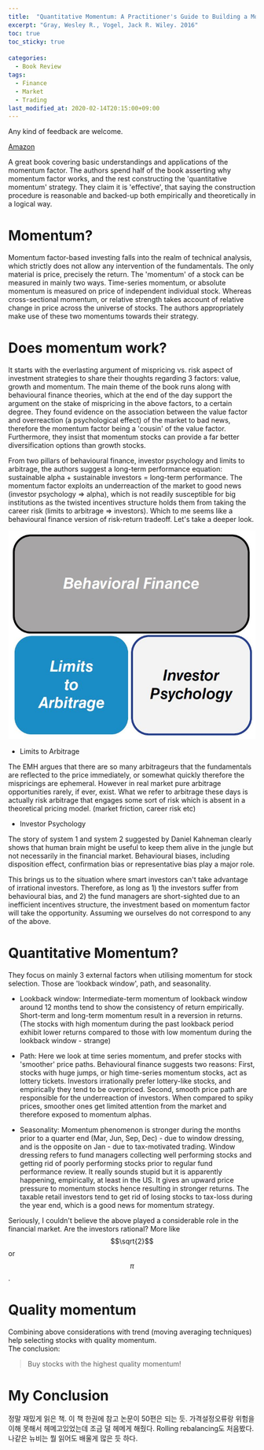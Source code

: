 ```yaml
---
title:  "Quantitative Momentum: A Practitioner's Guide to Building a Momentum-Based Stock Selection System"
excerpt: "Gray, Wesley R., Vogel, Jack R. Wiley. 2016"
toc: true
toc_sticky: true

categories:
  - Book Review
tags:
  - Finance
  - Market
  - Trading
last_modified_at: 2020-02-14T20:15:00+09:00
---
```

Any kind of feedback are welcome.

[Amazon](https://www.amazon.com/Quantitative-Momentum-Practitioners-Momentum-Based-Selection/dp/111923719X)

A great book covering basic understandings and applications of the momentum factor. The authors spend half of the book asserting why momentum factor works, and the rest constructing the 'quantitative momentum' strategy. They claim it is 'effective', that saying the construction procedure is reasonable and backed-up both empirically and theoretically in a logical way.

# Momentum?
Momentum factor-based investing falls into the realm of technical analysis, which strictly does not allow any intervention of the fundamentals. The only material is price, precisely the return. The 'momentum' of a stock can be measured in mainly two ways. Time-series momentum, or absolute momentum is measured on price of independent individual stock. Whereas cross-sectional momentum, or relative strength takes account of relative change in price across the universe of stocks. The authors appropriately make use of these two momentums towards their strategy.

# Does momentum work?
It starts with the everlasting argument of mispricing vs. risk aspect of investment strategies to share their thoughts regarding 3 factors: value, growth and momentum. The main theme of the book runs along with behavioural finance theories, which at the end of the day support the argument on the stake of mispricing in the above factors, to a certain degree. They found evidence on the association between the value factor and overreaction (a psychological effect) of the market to bad news, therefore the momentum factor being a 'cousin' of the value factor. Furthermore, they insist that momentum stocks can provide a far better diversification options than growth stocks.

From two pillars of behavioural finance, investor psychology and limits to arbitrage, the authors suggest a long-term performance equation: sustainable alpha + sustainable investors = long-term performance. The momentum factor exploits an underreaction of the market to good news (investor psychology => alpha), which is not readily susceptible for big institutions as the twisted incentives structure holds them from taking the career risk (limits to arbitrage => investors). Which to me seems like a behavioural finance version of risk-return tradeoff. Let's take a deeper look.

![two-pillars-of-behavioural-finance](/assets/images/quantitative-momentum-01.JPG)

- Limits to Arbitrage

The EMH argues that there are so many arbitrageurs that the fundamentals are reflected to the price immediately, or somewhat quickly therefore the mispricings are ephemeral. However in real market pure arbitrage opportunities rarely, if ever, exist. What we refer to arbitrage these days is actually risk arbitrage that engages some sort of risk which is absent in a theoretical pricing model. (market friction, career risk etc)

- Investor Psychology

The story of system 1 and system 2 suggested by Daniel Kahneman clearly shows that human brain might be useful to keep them alive in the jungle but not necessarily in the financial market. Behavioural biases, including disposition effect, confirmation bias or representative bias play a major role.

This brings us to the situation where smart investors can't take advantage of irrational investors. Therefore, as long as 1) the investors suffer from behavioural bias, and 2) the fund managers are short-sighted due to an inefficient incentives structure, the investment based on momentum factor will take the opportunity. Assuming we ourselves do not correspond to any of the above.

# Quantitative Momentum?
They focus on mainly 3 external factors when utilising momentum for stock selection. Those are 'lookback window', path, and seasonality.

- Lookback window: Intermediate-term momentum of lookback window around 12 months tend to show the consistency of return empirically. Short-term and long-term momentum result in a reversion in returns. (The stocks with high momentum during the past lookback period exhibit lower returns compared to those with low momentum during the lookback window - strange)

- Path: Here we look at time series momentum, and prefer stocks with 'smoother' price paths. Behavioural finance suggests two reasons: First, stocks with huge jumps, or high time-series momentum stocks, act as lottery tickets. Investors irrationally prefer lottery-like stocks, and empirically they tend to be overpriced. Second, smooth price path are responsible for the underreaction of investors. When compared to spiky prices, smoother ones get limited attention from the market and therefore exposed to momentum alphas.

- Seasonality: Momentum phenomenon is stronger during the months prior to a quarter end (Mar, Jun, Sep, Dec) - due to window dressing, and is the opposite on Jan - due to tax-motivated trading. Window dressing refers to fund managers collecting well performing stocks and getting rid of poorly performing stocks prior to regular fund performance review. It really sounds stupid but it is apparently happening, empirically, at least in the US. It gives an upward price pressure to momentum stocks hence resulting in stronger returns. The taxable retail investors tend to get rid of losing stocks to tax-loss during the year end, which is a good news for momentum strategy.

Seriously, I couldn't believe the above played a considerable role in the financial market. Are the investors rational? More like $$\sqrt{2}$$ or $$\pi$$.

# Quality momentum
Combining above considerations with trend (moving averaging techniques) help selecting stocks with quality momentum.  
The conclusion:
> Buy stocks with the highest quality momentum!

# My Conclusion
정말 재밌게 읽은 책. 이 책 한권에 참고 논문이 50편은 되는 듯. 가격설정오류랑 위험을 이해 못해서 헤메고있었는데 조금 덜 헤메게 해줬다. Rolling rebalancing도 처음봤다. 나같은 뉴비는 뭘 읽어도 배울게 많은 듯 하다.
